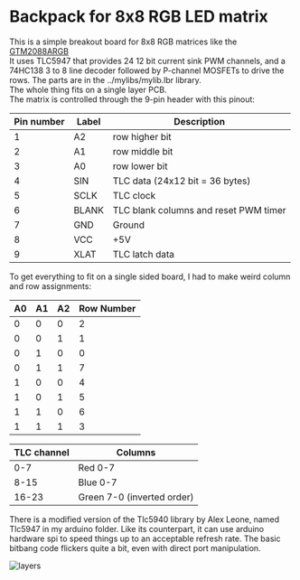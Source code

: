 Backpack for 8x8 RGB LED matrix
==============================

This is a simple breakout board for 8x8 RGB matrices like the [GTM2088ARGB](http://www.ebay.com/itm/5mm-8x8-Matrix-RGB-LED-Common-Anode-Full-Colour-60-60mm-/370699782315)  
It uses TLC5947 that provides 24 12 bit current sink PWM channels, and a 74HC138 3 to 8 line decoder followed by P-channel MOSFETs to drive the rows.
The parts are in the ../mylibs/mylib.lbr library.  
The whole thing fits on a single layer PCB.  
The matrix is controlled through the 9-pin header with this pinout:

Pin number	| Label	| Description
----------	| -----	| -----------
1			| A2	| row higher bit
2			| A1	| row middle bit
3			| A0	| row lower bit
4			| SIN	| TLC data (24x12 bit = 36 bytes)
5			| SCLK	| TLC clock
6			| BLANK	| TLC blank columns and reset PWM timer
7			| GND	| Ground
8			| VCC	| +5V
9			| XLAT	| TLC latch data

To get everything to fit on a single sided board, I had to make weird column and row assignments:

A0	| A1	| A2	| Row Number
--- | ---	| ---	| ----------
0	| 0		| 0		| 2
0	| 0		| 1		| 1
0	| 1		| 0		| 0
0	| 1		| 1		| 7
1	| 0		| 0		| 4
1	| 0		| 1		| 5
1	| 1		| 0		| 6
1	| 1		| 1		| 3

TLC channel	| Columns
----------  | ------
0-7			| Red 0-7
8-15		| Blue 0-7
16-23		| Green 7-0 (inverted order)

There is a modified version of the Tlc5940 library by Alex Leone, named Tlc5947 in my arduino folder. Like its counterpart, it can use arduino hardware spi to speed things up to an acceptable refresh rate. The basic bitbang code flickers quite a bit, even with direct port manipulation.  

![layers](prints/layers.gif)
